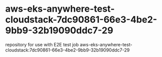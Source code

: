 # aws-eks-anywhere-test-cloudstack-7dc90861-66e3-4be2-9bb9-32b19090ddc7-29
repository for use with E2E test job aws-eks-anywhere-test-cloudstack:7dc90861-66e3-4be2-9bb9-32b19090ddc7-29
